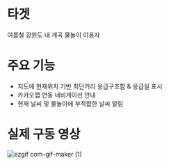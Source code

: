 # 타겟
여름철 강원도 내 계곡 물놀이 이용자

# 주요 기능
- 지도에 현재위치 기반 최단거리 응급구조함 & 응급실 표시
- 카카오맵 연동 네비게이션 안내
- 현재 날씨 및 물놀이에 부적합한 날씨 알림

# 실제 구동 영상
![ezgif com-gif-maker (1)](https://user-images.githubusercontent.com/84387335/215344351-a821e3ff-309d-46a5-922f-7851aee6f99b.gif)
